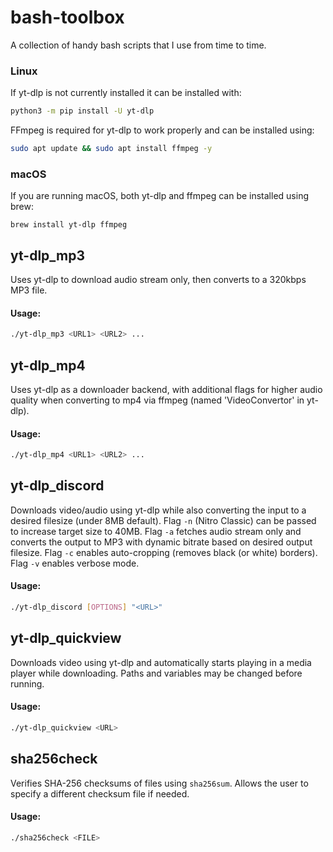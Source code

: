 # bash-toolbox
A collection of handy bash scripts that I use from time to time.

### Linux
If yt-dlp is not currently installed it can be installed with:
```bash
python3 -m pip install -U yt-dlp
```
FFmpeg is required for yt-dlp to work properly and can be installed using:
```bash
sudo apt update && sudo apt install ffmpeg -y
```
### macOS
If you are running macOS, both yt-dlp and ffmpeg can be installed using brew:
```
brew install yt-dlp ffmpeg
```

## yt-dlp_mp3
Uses yt-dlp to download audio stream only, then converts to a 320kbps MP3 file.

#### Usage:
```bash
./yt-dlp_mp3 <URL1> <URL2> ...
```

## yt-dlp_mp4
Uses yt-dlp as a downloader backend, with additional flags for higher audio quality when converting to mp4 via ffmpeg (named 'VideoConvertor' in yt-dlp).

#### Usage:
```bash
./yt-dlp_mp4 <URL1> <URL2> ...
```

## yt-dlp_discord
Downloads video/audio using yt-dlp while also converting the input to a desired filesize (under 8MB default). Flag `-n` (Nitro Classic) can be passed to increase target size to 40MB. Flag `-a` fetches audio stream only and converts the output to MP3 with dynamic bitrate based on desired output filesize. Flag `-c` enables auto-cropping (removes black (or white) borders). Flag `-v` enables verbose mode.

#### Usage:
```bash
./yt-dlp_discord [OPTIONS] "<URL>"
```

## yt-dlp_quickview
Downloads video using yt-dlp and automatically starts playing in a media player while downloading. Paths and variables may be changed before running.

#### Usage:
```bash
./yt-dlp_quickview <URL>
```

## sha256check
Verifies SHA-256 checksums of files using `sha256sum`. Allows the user to specify a different checksum file if needed.

#### Usage:
```bash
./sha256check <FILE>
```
